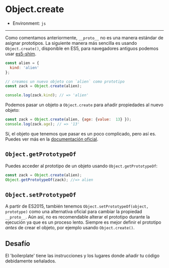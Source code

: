 # Object.create

* Environment: `js`

***

Como comentamos anteriormente, `__proto__` no es una manera estándar de asignar
prototipos. La siguiente manera más sencilla es usando `Object.create()`,
disponible en ES5, para navegadores antiguos podemos usar
[es5-shim](https://github.com/kriskowal/es5-shim).

```js
const alien = {
  kind: 'alien'
};

// creamos un nuevo objeto con `alien` como prototipo
const zack = Object.create(alien);

console.log(zack.kind); // => 'alien'
```

Podemos pasar un objeto a `Object.create` para añadir propiedades al nuevo
objeto:

```js
const zack = Object.create(alien, {age: {value:  13} });
console.log(zack.age); // => '13'
```

Sí, el objeto que tenemos que pasar es un poco complicado, pero así es. Puedes
ver más en la
[documentación oficial](https://developer.mozilla.org/en-US/docs/JavaScript/Reference/Global_Objects/Object/create).

## `Object.getPrototypeOf`

Puedes acceder al prototipo de un objeto usando `Object.getPrototypeOf`:

```js
const zack = Object.create(alien);
Object.getPrototypeOf(zack); //=> alien
```

## `Object.setPrototypeOf`

A partir de ES2015, también tenemos `Object.setPrototypeOf(object, prototype)`
como una alternativa oficial para cambiar la propiedad `__proto__`. Aún así,
no es recomendable alterar el prototipo durante la ejecución ya que es un
proceso lento. Siempre es mejor definir el prototipo *antes* de crear el objeto,
por ejemplo usando `Object.create()`.

## Desafío

El 'boilerplate' tiene las instrucciones y los
lugares donde añadir tu código debidamente señalados.
